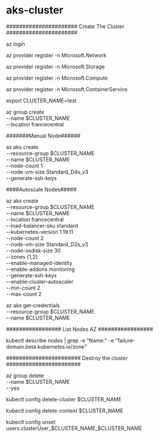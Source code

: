 # aks-cluster

######################
  Create The Cluster 
######################

az login

az provider register -n Microsoft.Network

az provider register -n Microsoft.Storage

az provider register -n Microsoft.Compute

az provider register -n Microsoft.ContainerService

export CLUSTER_NAME=test

az group create \
    --name $CLUSTER_NAME \
    --location francecentral

#######Manual Node######

az aks create \
    --resource-group $CLUSTER_NAME \
    --name $CLUSTER_NAME \
    --node-count 1 \
    --node-vm-size Standard_D4s_v3 \
    --generate-ssh-keys
    
    
    
####Autoscale Nodes#####

az aks create \
--resource-group $CLUSTER_NAME \
--name $CLUSTER_NAME \
--location francecentral \
--load-balancer-sku standard \
--kubernetes-version 1.19.11 \
--node-count 2 \
--node-vm-size Standard_D2s_v3 \
--node-osdisk-size 30 \
--zones {1,2} \
--enable-managed-identity \
--enable-addons monitoring \
--generate-ssh-keys \
--enable-cluster-autoscaler \
--min-count 2 \
--max-count 2

az aks get-credentials \
    --resource-group $CLUSTER_NAME \
    --name $CLUSTER_NAME


#################
  List Nodes AZ 
#################

kubectl describe nodes | grep -e "Name:" -e "failure-domain.beta.kubernetes.io/zone"


#######################
 Destroy the cluster  
#######################

az group delete \
    --name $CLUSTER_NAME \
    --yes

kubectl config delete-cluster $CLUSTER_NAME

kubectl config delete-context $CLUSTER_NAME

kubectl config unset \
    users.clusterUser_$CLUSTER_NAME_$CLUSTER_NAME
